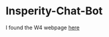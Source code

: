 # Insperity-Chat-Bot

I found the W4 webpage [here](https://devportalapps.insperity.com/OnlineFormsApplication/Packet/AssignedForms/W_4)
